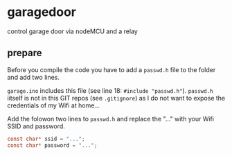 # garagedoor
control garage door via nodeMCU and a relay

## prepare
Before you compile the code you have to add a `passwd.h` file to the folder and add two lines.

`garage.ino` includes this file (see line 18: `#include "passwd.h"`).
`passwd.h` iitself is not in this GIT repos (see `.gitignore`) as I do not want to expose the credentials of my Wifi at home...

Add the folowon two lines to `passwd.h` and replace the "..." with your Wifi SSID and password.

```c
const char* ssid = "...";
const char* password = "...";
```
